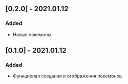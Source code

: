 ## [0.2.0] - 2021.01.12
### Added
- Новые покемоны.

## [0.1.0] - 2021.01.12
### Added
- Функционал создания и отображения покемонов.